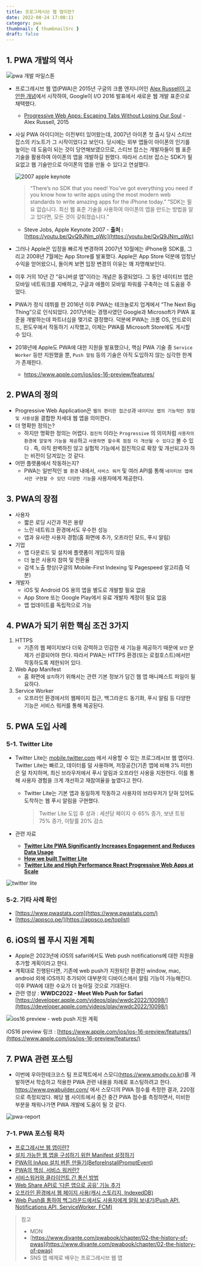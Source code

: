 ```yaml
---
title: 프로그레시브 웹 앱이란?
date: 2022-08-24 17:08:11
category: pwa
thumbnail: { thumbnailSrc }
draft: false
---
```


## 1. PWA 개발의 역사

![pwa 개발 마일스톤](../image/pwa_history.png)

- 프로그레시브 웹 앱(PWA)은 2015년 구글의 크롬 엔지니어인 [Alex Russell이 고안한 개념](https://infrequently.org/2015/06/progressive-apps-escaping-tabs-without-losing-our-soul/)에서 시작하여, Google이 I/O 2016 발표에서 새로운 웹 개발 표준으로 채택했다.
  - [Progressive Web Apps: Escaping Tabs Without Losing Our Soul](https://papago.naver.net/apis/site/proxy?url=https%3A%2F%2Finfrequently.org%2F2015%2F06%2Fprogressive-apps-escaping-tabs-without-losing-our-soul%2F) - Alex Russell, 2015
- 사실 PWA 아이디어는 이전부터 있어왔는데, 2007년 아이폰 첫 출시 당시 스티브 잡스의 키노트가 그 시작이었다고 보인다. 당시에는 외부 앱들이 아이폰의 인기를 높이는 데 도움이 되는 것이 당연해보였으므로, 스티브 잡스는 개발자들이 웹 표준 기술을 활용하여 아이폰의 앱을 개발하길 원했다. 따라서 스티브 잡스는 SDK가 필요없고 웹 기술만으로 아이폰의 앱을 만들 수 있다고 연설했다.

  ![2007 apple keynote](../image/2007_apple_keynote.png)

  > “There’s no SDK that you need! You’ve got everything you need if you know how to write apps using the most modern web standards to write amazing apps for the iPhone today.”
  > ”SDK는 필요 없습니다. 최신 웹 표준 기술을 사용하여 아이폰의 앱을 만드는 방법을 알고 있다면, 모든 것이 갖춰졌습니다.”

  - Steve Jobs, Apple Keynote 2007 -
    **출처 :** [https://youtu.be/QvQ9JNm_qWc](https://youtu.be/QvQ9JNm_qWc)
    >

- 그러나 Apple은 입장을 빠르게 변경하여 2007년 10월에는 iPhone용 SDK를, 그리고 2008년 7월에는 App Store를 발표했다. Apple은 App Store 덕분에 엄청난 수익을 얻어왔으니, 돌이켜 보면 입장 변경의 이유는 꽤 자명해보인다.
- 이후 거의 10년 간 “유니버셜 앱"이라는 개념은 동결되었다. 그 동안 네이티브 앱은 모바일 네트워크를 지배하고, 구글과 애플이 모바일 파워를 구축하는 데 도움을 주었다.
- PWA가 정식 데뷔를 한 2016년 이후 PWA는 테크놀로지 업계에서 “The Next Big Thing”으로 인식되었다. 2017년에는 경쟁사였던 Google과 Microsoft가 PWA 표준을 개발하는데 파트너십을 맺기로 결정했다. 덕분에 PWA는 크롬 OS, 안드로이드, 윈도우에서 작동하기 시작했고, 이제는 PWA를 Microsoft Store에도 게시할 수 있다.
- 2018년에 Apple도 PWA에 대한 지원을 발표했으나, 핵심 PWA 기술 중 `Service Worker` 등만 지원했을 뿐, `Push 알림` 등의 기술은 아직 도입하지 않는 심각한 한계가 존재한다.
  - <https://www.apple.com/ios/ios-16-preview/features/>

## 2. PWA의 정의

- Progressive Web Application은 `웹의 편리한 접근성`과 `네이티브 앱의 기능적인 장점 및 사용성`을 결합한 차세대 웹 앱을 의미한다.
- 더 명확한 정의는?
  - 하지만 명확한 정의는 어렵다. `점진적` 이라는 `Progressive` 의 의미처럼 `사용자의 환경에 알맞게 기능을 제공`하고 `사용하면 할수록 점점 더 개선될 수 있다고` 볼 수 있다 . 즉, 아직 완벽하진 않고 실험적 기능에서 점진적으로 확장 및 개선되고자 하는 비전이 담겨있는 것 같다.
- 어떤 플랫폼에서 작동하는지?
  - PWA는 일반적인 `웹 환경` 내에서, `서비스 워커` 및 여러 API를 통해 `네이티브 앱에서만 구현할 수 있던 다양한 기능`을 사용자에게 제공한다.

## 3. PWA의 장점

- 사용자
  - 짧은 로딩 시간과 적은 용량
  - 느린 네트워크 환경에서도 우수한 성능
  - 앱과 유사한 사용자 경험(홈 화면에 추가, 오프라인 모드, 푸시 알림)
- 기업
  - 앱 다운로드 및 설치에 플랫폼이 개입하지 않음
  - 더 높은 사용자 참여 및 전환율
  - 검색 노출 향상(구글의 Mobile-First Indexing 및 Pagespeed 알고리즘 덕분)
- 개발자
  - iOS 및 Android OS 용의 앱을 별도로 개발할 필요 없음
  - App Store 또는 Google Play에서 유료 개발자 계정이 필요 없음
  - 앱 업데이트를 독립적으로 가능

## 4. PWA가 되기 위한 핵심 조건 3가지

1. HTTPS
   - 기존의 웹 페이지보다 더욱 강력하고 민감한 새 기능을 제공하기 때문에 `보안` 문제가 선결되어야 한다. 따라서 PWA는 HTTPS 환경(또는 로컬호스트)에서만 작동하도록 제한되어 있다.
2. Web App Manifest
   - 홈 화면에 `설치`하기 위해서는 관련 기본 정보가 담긴 웹 앱 매니페스트 파일이 필요하다.
3. Service Worker
   - 오프라인 환경에서의 웹페이지 접근, 백그라운드 동기화, 푸시 알림 등 다양한 기능은 서비스 워커를 통해 제공된다.

## 5. PWA 도입 사례

### 5-1. Twitter Lite

- Twitter Lite는 [mobile.twitter.com](http://mobile.twitter.com/) 에서 사용할 수 있는 프로그레시브 웹 앱이다. Twitter Lite는 빠르고, 데이터를 덜 사용하며, 저장공간(기존 앱에 비해 3% 미만)은 덜 차지하며, 최신 브라우저에서 푸시 알림과 오프라인 사용을 지원한다. 이를 통해 사용자 경험을 크게 개선하고 재참여율을 높였다고 한다.

  - Twitter Lite는 기본 앱과 동일하게 작동하고 사용자의 브라우저가 닫혀 있어도 도착하는 웹 푸시 알림을 구현했다.

    > Twitter Lite 도입 후 성과 : 세션당 페이지 수 65% 증가, 보낸 트윗 75% 증가, 이탈률 20% 감소

- 관련 자료
  - **[Twitter Lite PWA Significantly Increases Engagement and Reduces Data Usage](https://web.dev/twitter/)**
  - **[How we built Twitter Lite](https://blog.twitter.com/engineering/en_us/topics/open-source/2017/how-we-built-twitter-lite)**
  - **[Twitter Lite and High Performance React Progressive Web Apps at Scale](https://medium.com/@paularmstrong/twitter-lite-and-high-performance-react-progressive-web-apps-at-scale-d28a00e780a3)**

![twitter lite](../image/twitter_lite.png)

### 5-2. 기타 사례 확인

- [https://www.pwastats.com](https://www.pwastats.com/)
- [https://appsco.pe/](https://appsco.pe/toplist)

## 6. iOS의 웹 푸시 지원 계획

- Apple은 2023년에 iOS의 safari에서도 Web push notifications에 대한 지원을 추가할 계획이라고 한다.
- 계획대로 진행된다면, 기존에 web push가 지원되던 환경인 window, mac, android 외에 iOS까지 추가되어 대부분의 디바이스에서 알림 기능이 가능해진다. 이후 PWA에 대한 수요가 더 높아질 것으로 기대된다.
- 관련 영상 : **WWDC2022 - Meet Web Push for Safari** [https://developer.apple.com/videos/play/wwdc2022/10098/](https://developer.apple.com/videos/play/wwdc2022/10098/)

![ios16 preview - web push 지원 계획](../image/ios_web_push.png)

iOS16 preview 링크 : [https://www.apple.com/ios/ios-16-preview/features/](https://www.apple.com/ios/ios-16-preview/features/)

## 7. PWA 관련 포스팅

- 이번에 우아한테크코스 팀 프로젝트에서 스모디(<https://www.smody.co.kr>)를 개발하면서 학습하고 적용한 PWA 관련 내용을 차례로 포스팅하려고 한다. <https://www.pwabuilder.com/> 에서 스모디의 PWA 점수를 측정한 결과, 220점으로 측정되었다. 해당 웹 사이트에서 중간 중간 PWA 점수를 측정하면서, 미비한 부분을 채워나가면 PWA 개발에 도움이 될 것 같다.

![pwa-report](../image/pwa-report.png)

### 7-1. PWA 포스팅 목차

- [프로그레시브 웹 앱이란?](https://wonsss.github.io/PWA/what-is-pwa/)
- [설치 가능한 웹 앱을 구성하기 위한 Manifest 설정하기](https://wonsss.github.io/PWA/web-app-manifest/)
- [PWA의 InApp 설치 버튼 만들기(BeforeInstallPromptEvent)](https://wonsss.github.io/PWA/before-install-prompt/)
- [PWA의 핵심, 서비스 워커란?](https://wonsss.github.io/PWA/service-worker/)
- [서비스워커와 클라이언트 간 통신 방법](https://wonsss.github.io/PWA/communicate-with-serviceworker/)
- [Web Share API로 ‘다른 앱으로 공유’ 기능 추가](https://wonsss.github.io/PWA/web-share-api/)
- [오프라인 환경에서 웹 페이지 사용(캐시 스토리지, IndexedDB)](https://wonsss.github.io/PWA/offline-support/)
- [Web Push를 통하여 백그라운드에서도 사용자에게 알림 보내기(Push API, Notifications API, ServiceWorker, FCM)](https://wonsss.github.io/PWA/web-push-notification/)

> 참고
>
> - MDN
> - [https://www.divante.com/pwabook/chapter/02-the-history-of-pwas](https://www.divante.com/pwabook/chapter/02-the-history-of-pwas)
> - SNS 앱 예제로 배우는 프로그레시브 웹 앱
